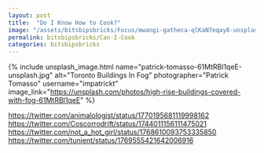 ```yaml
---
layout: post
title:  "Do I Know How to Cook?"
image: "/assets/bitsbipsbricks/Focus/mwangi-gatheca-qlKaN7eqay8-unsplash.jpg"
permalink: bitsbipsbricks/Can-I-Cook
categories: bitsbipsbricks
---
```


{% include unsplash_image.html 
   name="patrick-tomasso-61MtRBl1qeE-unsplash.jpg" 
   alt="Toronto Buildings In Fog" 
   photographer="Patrick Tomasso" 
   username="impatrickt" 
   image_link="https://unsplash.com/photos/high-rise-buildings-covered-with-fog-61MtRBl1qeE" 
%}

https://twitter.com/animalologist/status/1770195681119998162
https://twitter.com/Coscorrodrift/status/1744011156111475021
https://twitter.com/not_a_hot_girl/status/1768610093753335850
https://twitter.com/tunient/status/1769555421642006916